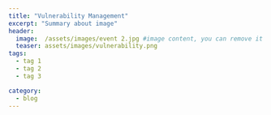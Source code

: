 ```yaml
---
title: "Vulnerability Management"
excerpt: "Summary about image"
header:
  image:  /assets/images/event 2.jpg #image content, you can remove it if you want
  teaser: assets/images/vulnerability.png
tags:
  - tag 1
  - tag 2
  - tag 3

category:
  - blog
---
```



